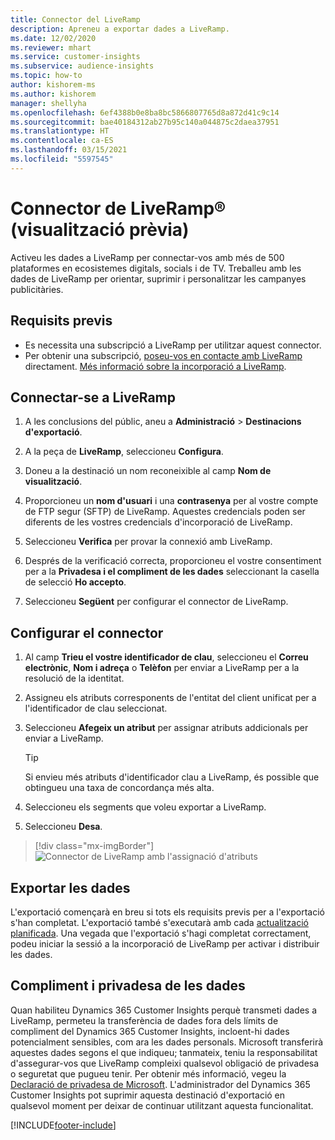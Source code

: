 ```yaml
---
title: Connector del LiveRamp
description: Apreneu a exportar dades a LiveRamp.
ms.date: 12/02/2020
ms.reviewer: mhart
ms.service: customer-insights
ms.subservice: audience-insights
ms.topic: how-to
author: kishorem-ms
ms.author: kishorem
manager: shellyha
ms.openlocfilehash: 6ef4388b0e8ba8bc5866807765d8a872d41c9c14
ms.sourcegitcommit: bae40184312ab27b95c140a044875c2daea37951
ms.translationtype: HT
ms.contentlocale: ca-ES
ms.lasthandoff: 03/15/2021
ms.locfileid: "5597545"
---
```

# <a name="liverampreg-connector-preview"></a>Connector de LiveRamp&reg; (visualització prèvia)

Activeu les dades a LiveRamp per connectar-vos amb més de 500 plataformes en ecosistemes digitals, socials i de TV. Treballeu amb les dades de LiveRamp per orientar, suprimir i personalitzar les campanyes publicitàries.

## <a name="prerequisites"></a>Requisits previs

- Es necessita una subscripció a LiveRamp per utilitzar aquest connector.
- Per obtenir una subscripció, [poseu-vos en contacte amb LiveRamp](https://liveramp.com/contact/) directament. [Més informació sobre la incorporació a LiveRamp](https://liveramp.com/our-platform/data-onboarding/).

## <a name="connect-to-liveramp"></a>Connectar-se a LiveRamp

1. A les conclusions del públic, aneu a **Administració** > **Destinacions d'exportació**.

1. A la peça de **LiveRamp**, seleccioneu **Configura**.

1. Doneu a la destinació un nom reconeixible al camp **Nom de visualització**.

1. Proporcioneu un **nom d'usuari** i una **contrasenya** per al vostre compte de FTP segur (SFTP) de LiveRamp.
Aquestes credencials poden ser diferents de les vostres credencials d'incorporació de LiveRamp.

1. Seleccioneu **Verifica** per provar la connexió amb LiveRamp.

1. Després de la verificació correcta, proporcioneu el vostre consentiment per a la **Privadesa i el compliment de les dades** seleccionant la casella de selecció **Ho accepto**.

1. Seleccioneu **Següent** per configurar el connector de LiveRamp.

## <a name="configure-the-connector"></a>Configurar el connector

1. Al camp **Trieu el vostre identificador de clau**, seleccioneu el **Correu electrònic**, **Nom i adreça** o **Telèfon** per enviar a LiveRamp per a la resolució de la identitat.

1. Assigneu els atributs corresponents de l'entitat del client unificat per a l'identificador de clau seleccionat.

1. Seleccioneu **Afegeix un atribut** per assignar atributs addicionals per enviar a LiveRamp.

   > [!TIP]
   > Si envieu més atributs d'identificador clau a LiveRamp, és possible que obtingueu una taxa de concordança més alta.

1. Seleccioneu els segments que voleu exportar a LiveRamp.

1. Seleccioneu **Desa**.

> [!div class="mx-imgBorder"]
> ![Connector de LiveRamp amb l'assignació d'atributs](media/export-liveramp-segments.png "Connector de LiveRamp amb l'assignació d'atributs")

## <a name="export-the-data"></a>Exportar les dades

L'exportació començarà en breu si tots els requisits previs per a l'exportació s'han completat. L'exportació també s'executarà amb cada [actualització planificada](system.md#schedule-tab).
Una vegada que l'exportació s'hagi completat correctament, podeu iniciar la sessió a la incorporació de LiveRamp per activar i distribuir les dades.

## <a name="data-privacy-and-compliance"></a>Compliment i privadesa de les dades

Quan habiliteu Dynamics 365 Customer Insights perquè transmeti dades a LiveRamp, permeteu la transferència de dades fora dels límits de compliment del Dynamics 365 Customer Insights, incloent-hi dades potencialment sensibles, com ara les dades personals. Microsoft transferirà aquestes dades segons el que indiqueu; tanmateix, teniu la responsabilitat d'assegurar-vos que LiveRamp compleixi qualsevol obligació de privadesa o seguretat que pugueu tenir. Per obtenir més informació, vegeu la [Declaració de privadesa de Microsoft](https://go.microsoft.com/fwlink/?linkid=396732).
L'administrador del Dynamics 365 Customer Insights pot suprimir aquesta destinació d'exportació en qualsevol moment per deixar de continuar utilitzant aquesta funcionalitat.

[!INCLUDE[footer-include](../includes/footer-banner.md)]
